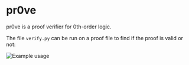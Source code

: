 # pr0ve

pr0ve is a proof verifier for 0th-order logic.

The file `verify.py` can be run on a proof file to find if the proof is valid or not:

![Example usage](images/example-1)
